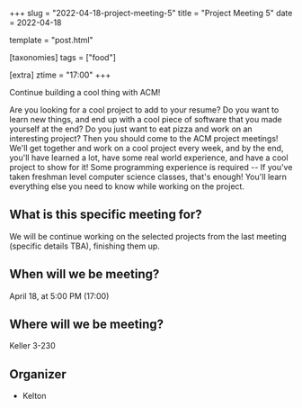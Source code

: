 +++
slug = "2022-04-18-project-meeting-5"
title = "Project Meeting 5"
date = 2022-04-18

template = "post.html"

[taxonomies]
tags = ["food"]

[extra]
ztime = "17:00"
+++

Continue building a cool thing with ACM!

<!-- more -->
Are you looking for a cool project to add to your resume?
Do you want to learn new things, and end up with a cool piece of software that you made yourself at the end?
Do you just want to eat pizza and work on an interesting project?
Then you should come to the ACM project meetings!
We'll get together and work on a cool project every week, and by the end, you'll have learned a lot,
have some real world experience, and have a cool project to show for it!
Some programming experience is required -- If you've taken freshman level computer science classes, that's enough!
You'll learn everything else you need to know while working on the project.

## What is this specific meeting for?

We will be continue working on the selected projects from the last meeting (specific details TBA), finishing them up.

## When will we be meeting?

April 18, at 5:00 PM (17:00)

## Where will we be meeting?

Keller 3-230

## Organizer

* Kelton
